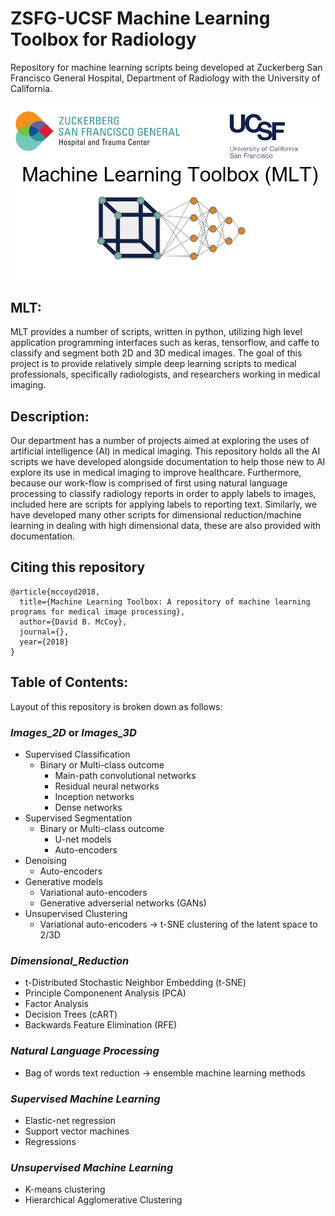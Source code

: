 # ZSFG-UCSF Machine Learning Toolbox for Radiology
Repository for machine learning scripts being developed at Zuckerberg San Francisco General Hospital, Department of Radiology with the University of California. 

![alt text](https://github.com/DavidBMcCoy/ZSFG-UCSF_Machine_Learning/blob/master/Logo.png)

## MLT: 
MLT provides a number of scripts, written in python, utilizing high level application programming interfaces such as keras, tensorflow, and caffe to classify and segment both 2D and 3D medical images. The goal of this project is to provide relatively simple deep learning scripts to medical professionals, specifically radiologists, and researchers working in medical imaging. 

## Description:
Our department has a number of projects aimed at exploring the uses of artificial intelligence (AI) in medical imaging. This repository holds all the AI scripts we have developed alongside documentation to help those new to AI explore its use in medical imaging to improve healthcare. Furthermore, because our work-flow is comprised of first using natural language processing to classify radiology reports in order to apply labels to images, included here are scripts for applying labels to reporting text. Similarly, we have developed many other scripts for dimensional reduction/machine learning in dealing with high dimensional data, these are also provided with documentation. 

## Citing this repository
```
@article{mccoyd2018,
  title={Machine Learning Toolbox: A repository of machine learning programs for medical image processing},
  author={David B. McCoy},
  journal={},
  year={2018}
}
```
## Table of Contents: 
Layout of this repository is broken down as follows: 

### _Images_2D_ or _Images_3D_ 
* Supervised Classification
  * Binary or Multi-class outcome
    * Main-path convolutional networks
    * Residual neural networks 
    * Inception networks
    * Dense networks
* Supervised Segmentation
  * Binary or Multi-class outcome
    * U-net models
    * Auto-encoders
* Denoising 
    * Auto-encoders 
* Generative models
    * Variational auto-encoders
    * Generative adverserial networks (GANs) 
* Unsupervised Clustering
    * Variational auto-encoders -> t-SNE clustering of the latent space to 2/3D
### _Dimensional_Reduction_
* t-Distributed Stochastic Neighbor Embedding (t-SNE)
* Principle Componenent Analysis (PCA)
* Factor Analysis 
* Decision Trees (cART) 
* Backwards Feature Elimination (RFE)
### _Natural Language Processing_
* Bag of words text reduction -> ensemble machine learning methods

### _Supervised Machine Learning_
* Elastic-net regression 
* Support vector machines
* Regressions 
### _Unsupervised Machine Learning_
* K-means clustering
* Hierarchical Agglomerative Clustering

